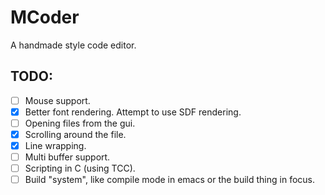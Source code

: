 # MCoder
A handmade style code editor.

## TODO:
- [ ] Mouse support.
- [x] Better font rendering. Attempt to use SDF rendering.
- [ ] Opening files from the gui.
- [x] Scrolling around the file.
- [x] Line wrapping.
- [ ] Multi buffer support.
- [ ] Scripting in C (using TCC).
- [ ] Build "system", like compile mode in emacs or the build thing in focus.
